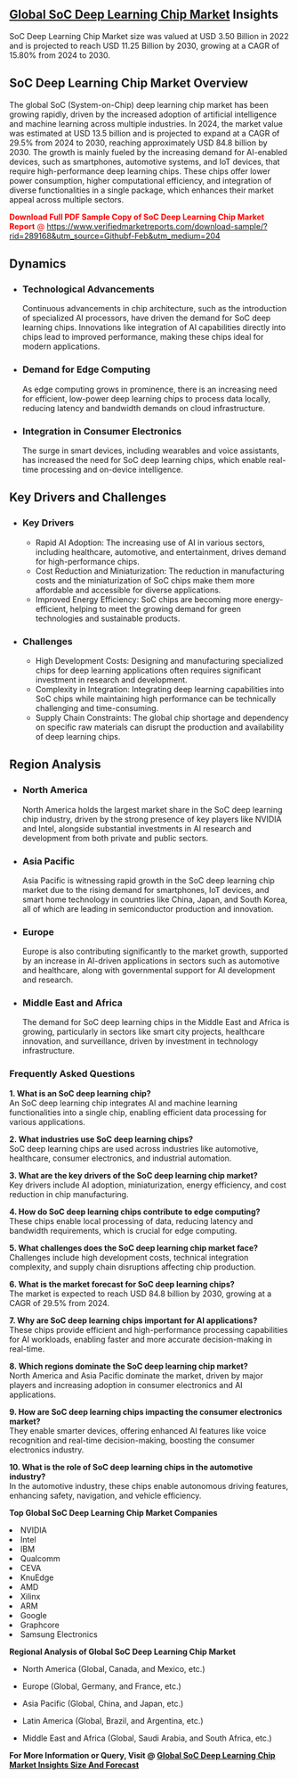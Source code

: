 <h2><a href="https://www.verifiedmarketreports.com/download-sample/?rid=289168&amp;utm_source=Githubf&amp;utm_medium=204" target="_blank">Global SoC Deep Learning Chip Market</a> Insights</h2><p>SoC Deep Learning Chip Market size was valued at USD 3.50 Billion in 2022 and is projected to reach USD 11.25 Billion by 2030, growing at a CAGR of 15.80% from 2024 to 2030.</p><p><h2>SoC Deep Learning Chip Market Overview</h2> <p>The global SoC (System-on-Chip) deep learning chip market has been growing rapidly, driven by the increased adoption of artificial intelligence and machine learning across multiple industries. In 2024, the market value was estimated at USD 13.5 billion and is projected to expand at a CAGR of 29.5% from 2024 to 2030, reaching approximately USD 84.8 billion by 2030. The growth is mainly fueled by the increasing demand for AI-enabled devices, such as smartphones, automotive systems, and IoT devices, that require high-performance deep learning chips. These chips offer lower power consumption, higher computational efficiency, and integration of diverse functionalities in a single package, which enhances their market appeal across multiple sectors.</p> <p><p><span class=""><span style="color: #ff0000;"><strong>Download Full PDF Sample Copy of SoC Deep Learning Chip Market Report</strong> @ </span><a href="https://www.verifiedmarketreports.com/download-sample/?rid=289168&amp;utm_source=Githubf-Feb&amp;utm_medium=204" target="_blank">https://www.verifiedmarketreports.com/download-sample/?rid=289168&amp;utm_source=Githubf-Feb&amp;utm_medium=204</a></span></p></p> <h2>Dynamics</h2> <ul> <li><h3>Technological Advancements</h3> Continuous advancements in chip architecture, such as the introduction of specialized AI processors, have driven the demand for SoC deep learning chips. Innovations like integration of AI capabilities directly into chips lead to improved performance, making these chips ideal for modern applications.</li> <li><h3>Demand for Edge Computing</h3> As edge computing grows in prominence, there is an increasing need for efficient, low-power deep learning chips to process data locally, reducing latency and bandwidth demands on cloud infrastructure.</li> <li><h3>Integration in Consumer Electronics</h3> The surge in smart devices, including wearables and voice assistants, has increased the need for SoC deep learning chips, which enable real-time processing and on-device intelligence.</li> </ul> <h2>Key Drivers and Challenges</h2> <ul> <li><h3>Key Drivers</h3> <ul> <li>Rapid AI Adoption: The increasing use of AI in various sectors, including healthcare, automotive, and entertainment, drives demand for high-performance chips.</li> <li>Cost Reduction and Miniaturization: The reduction in manufacturing costs and the miniaturization of SoC chips make them more affordable and accessible for diverse applications.</li> <li>Improved Energy Efficiency: SoC chips are becoming more energy-efficient, helping to meet the growing demand for green technologies and sustainable products.</li> </ul> </li> <li><h3>Challenges</h3> <ul> <li>High Development Costs: Designing and manufacturing specialized chips for deep learning applications often requires significant investment in research and development.</li> <li>Complexity in Integration: Integrating deep learning capabilities into SoC chips while maintaining high performance can be technically challenging and time-consuming.</li> <li>Supply Chain Constraints: The global chip shortage and dependency on specific raw materials can disrupt the production and availability of deep learning chips.</li> </ul> </li> </ul> <h2>Region Analysis</h2> <ul> <li><h3>North America</h3> North America holds the largest market share in the SoC deep learning chip industry, driven by the strong presence of key players like NVIDIA and Intel, alongside substantial investments in AI research and development from both private and public sectors.</li> <li><h3>Asia Pacific</h3> Asia Pacific is witnessing rapid growth in the SoC deep learning chip market due to the rising demand for smartphones, IoT devices, and smart home technology in countries like China, Japan, and South Korea, all of which are leading in semiconductor production and innovation.</li> <li><h3>Europe</h3> Europe is also contributing significantly to the market growth, supported by an increase in AI-driven applications in sectors such as automotive and healthcare, along with governmental support for AI development and research.</li> <li><h3>Middle East and Africa</h3> The demand for SoC deep learning chips in the Middle East and Africa is growing, particularly in sectors like smart city projects, healthcare innovation, and surveillance, driven by investment in technology infrastructure.</li> </ul> <h3>Frequently Asked Questions</h3> <p><b>1. What is an SoC deep learning chip?</b><br> An SoC deep learning chip integrates AI and machine learning functionalities into a single chip, enabling efficient data processing for various applications.</p> <p><b>2. What industries use SoC deep learning chips?</b><br> SoC deep learning chips are used across industries like automotive, healthcare, consumer electronics, and industrial automation.</p> <p><b>3. What are the key drivers of the SoC deep learning chip market?</b><br> Key drivers include AI adoption, miniaturization, energy efficiency, and cost reduction in chip manufacturing.</p> <p><b>4. How do SoC deep learning chips contribute to edge computing?</b><br> These chips enable local processing of data, reducing latency and bandwidth requirements, which is crucial for edge computing.</p> <p><b>5. What challenges does the SoC deep learning chip market face?</b><br> Challenges include high development costs, technical integration complexity, and supply chain disruptions affecting chip production.</p> <p><b>6. What is the market forecast for SoC deep learning chips?</b><br> The market is expected to reach USD 84.8 billion by 2030, growing at a CAGR of 29.5% from 2024.</p> <p><b>7. Why are SoC deep learning chips important for AI applications?</b><br> These chips provide efficient and high-performance processing capabilities for AI workloads, enabling faster and more accurate decision-making in real-time.</p> <p><b>8. Which regions dominate the SoC deep learning chip market?</b><br> North America and Asia Pacific dominate the market, driven by major players and increasing adoption in consumer electronics and AI applications.</p> <p><b>9. How are SoC deep learning chips impacting the consumer electronics market?</b><br> They enable smarter devices, offering enhanced AI features like voice recognition and real-time decision-making, boosting the consumer electronics industry.</p> <p><b>10. What is the role of SoC deep learning chips in the automotive industry?</b><br> In the automotive industry, these chips enable autonomous driving features, enhancing safety, navigation, and vehicle efficiency.</p> </p><p><strong>Top Global SoC Deep Learning Chip Market Companies</strong></p><div data-test-id=""><p><li>NVIDIA</li><li> Intel</li><li> IBM</li><li> Qualcomm</li><li> CEVA</li><li> KnuEdge</li><li> AMD</li><li> Xilinx</li><li> ARM</li><li> Google</li><li> Graphcore</li><li> Samsung Electronics</li></p><div><strong>Regional Analysis of&nbsp;Global SoC Deep Learning Chip Market</strong></div><ul><li dir="ltr"><p dir="ltr">North America&nbsp;(Global, Canada, and Mexico, etc.)</p></li><li dir="ltr"><p dir="ltr">Europe (Global, Germany, and France, etc.)</p></li><li dir="ltr"><p dir="ltr">Asia Pacific&nbsp;(Global, China, and Japan, etc.)</p></li><li dir="ltr"><p dir="ltr">Latin America&nbsp;(Global, Brazil, and Argentina, etc.)</p></li><li dir="ltr">Middle East and Africa&nbsp;(Global, Saudi Arabia, and South Africa, etc.)</li></ul><p><strong>For More Information or Query, Visit @&nbsp;</strong><strong><a href="https://www.verifiedmarketreports.com/product/soc-deep-learning-chip-market/?utm_source=Githubf&amp;utm_medium=204" target="_blank">Global SoC Deep Learning Chip Market Insights Size And Forecast</a></strong></p></div>

